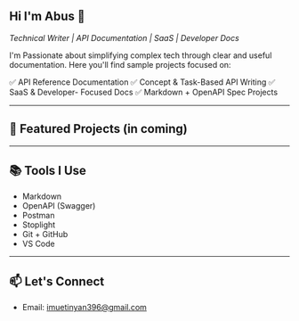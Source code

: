 ## Hi I'm Abus 👋

*Technical Writer | API Documentation | SaaS | Developer Docs*

I'm Passionate about simplifying complex tech through clear and useful documentation. Here you'll find sample projects focused on:

✅ API Reference Documentation
✅ Concept & Task-Based API Writing
✅ SaaS & Developer- Focused Docs
✅ Markdown + OpenAPI Spec Projects

---
## 📂 Featured Projects (in coming)

---
## 📚 Tools I Use
- Markdown
- OpenAPI (Swagger)
- Postman
- Stoplight
- Git + GitHub
- VS Code

---
## 📫 Let's Connect
- Email: imuetinyan396@gmail.com

